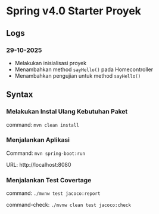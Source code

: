 # Spring v4.0 Starter Proyek

## Logs

### 29-10-2025

- Melakukan inisialisasi proyek
- Menambahkan method `sayHello()` pada Homecontroller
- Menambahkan pengujian untuk method `sayHello()`

## Syntax

### Melakukan Instal Ulang Kebutuhan Paket

command: `mvn clean install`

### Menjalankan Aplikasi

Command: `mvn spring-boot:run`

URL: http://localhost:8080

### Menjalankan Test Covertage

command: `./mvnw test jacoco:report`

command-check: `./mvnw clean test jacoco:check`


